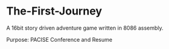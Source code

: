 # The-First-Journey
A 16bit story driven adventure game written in 8086 assembly.

Purpose: PACISE Conference and Resume
